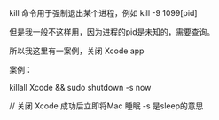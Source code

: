 kill 命令用于强制退出某个进程，例如 kill -9 1099[pid]

但是我一般不这样用，因为进程的pid是未知的，需要查询。

所以我这里有一案例，关闭 Xcode app

案例：

killall Xcode && sudo shutdown -s now

// 关闭 Xcode 成功后立即将Mac 睡眠 -s 是sleep的意思
